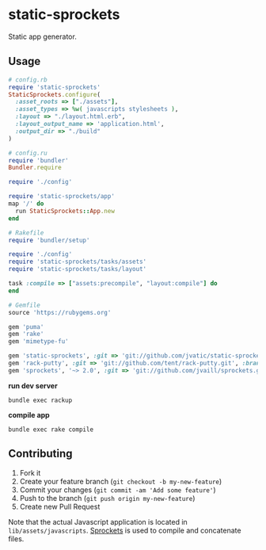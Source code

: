 static-sprockets
================

Static app generator.

## Usage

```ruby
# config.rb
require 'static-sprockets'
StaticSprockets.configure(
  :asset_roots => ["./assets"],
  :asset_types => %w( javascripts stylesheets ),
  :layout => "./layout.html.erb",
  :layout_output_name => 'application.html',
  :output_dir => "./build"
)
```

```ruby
# config.ru
require 'bundler'
Bundler.require

require './config'

require 'static-sprockets/app'
map '/' do
  run StaticSprockets::App.new
end
```

```ruby
# Rakefile
require 'bundler/setup'

require './config'
require 'static-sprockets/tasks/assets'
require 'static-sprockets/tasks/layout'

task :compile => ["assets:precompile", "layout:compile"] do
end
```

```ruby
# Gemfile
source 'https://rubygems.org'

gem 'puma'
gem 'rake'
gem 'mimetype-fu'

gem 'static-sprockets', :git => 'git://github.com/jvatic/static-sprockets.git', :branch => 'master'
gem 'rack-putty', :git => 'git://github.com/tent/rack-putty.git', :branch => 'master'
gem 'sprockets', '~> 2.0', :git => 'git://github.com/jvaill/sprockets.git', :branch => 'master'
```

**run dev server**
```
bundle exec rackup
```

**compile app**
```
bundle exec rake compile
```

## Contributing

1. Fork it
2. Create your feature branch (`git checkout -b my-new-feature`)
3. Commit your changes (`git commit -am 'Add some feature'`)
4. Push to the branch (`git push origin my-new-feature`)
5. Create new Pull Request

Note that the actual Javascript application is located in `lib/assets/javascripts`. [Sprockets](https://github.com/sstephenson/sprockets) is used to compile and concatenate files.
